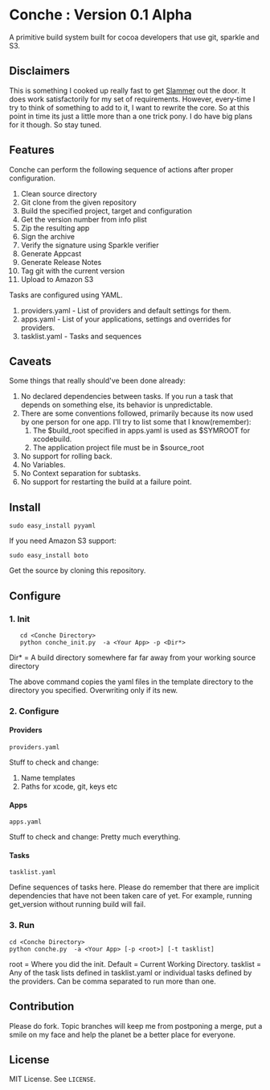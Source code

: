 # Conche : Version 0.1 Alpha

A primitive build system built for cocoa developers that use git, sparkle and S3. 
                                                                                  
## Disclaimers

This is something I cooked up really fast to get [Slammer](http://ringce.com/slammer) out the door. It does work satisfactorily for my set of requirements. However, every-time I try to think of something to add to it, I want to rewrite the core. So at this point in time its just a little more than a one trick pony. I do have big plans for it though. So stay tuned.


## Features

Conche can perform the following sequence of actions after proper configuration.

1. Clean source directory
2. Git clone from the given repository
3. Build the specified project, target and configuration
4. Get the version number from info plist
5. Zip the resulting app
6. Sign the archive
7. Verify the signature using Sparkle verifier
8. Generate Appcast
9. Generate Release Notes
10. Tag git with the current version 
11. Upload to Amazon S3 
                       
Tasks are configured using YAML.        

1. providers.yaml - List of providers and default settings for them.
2. apps.yaml - List of your applications, settings and overrides for providers.
3. tasklist.yaml - Tasks and sequences

## Caveats                     

Some things that really should've been done already:

1. No declared dependencies between tasks. If you run a task that depends on something else, its behavior is unpredictable.
2. There are some conventions followed, primarily because its now used by one person for one app. I'll try to list some that I know(remember):
    1. The $build_root specified in apps.yaml is used as $SYMROOT for xcodebuild.
    2. The application project file must be in $source_root
3. No support for rolling back.
4. No Variables.
5. No Context separation for subtasks.
6. No support for restarting the build at a failure point.

## Install

    sudo easy_install pyyaml 

If you need Amazon S3 support:

    sudo easy_install boto 


Get the source by cloning this repository.

## Configure                

### 1. Init
    
       cd <Conche Directory> 
       python conche_init.py  -a <Your App> -p <Dir*>
   
   Dir* = A build directory somewhere far far away from your working source directory
   

The above command copies the yaml files in the template directory to the directory you specified. Overwriting only if its new.   

### 2. Configure

#### Providers

    providers.yaml

Stuff to check and change:

1. Name templates
2. Paths for xcode, git, keys etc    
    
#### Apps

    apps.yaml

Stuff to check and change: Pretty much everything.
    
#### Tasks

    tasklist.yaml

Define sequences of tasks here. Please do remember that there are implicit dependencies that have not been taken care of yet. For example, running get_version without running build will fail. 

### 3. Run

    cd <Conche Directory> 
    python conche.py  -a <Your App> [-p <root>] [-t tasklist]

root = Where you did the init. Default = Current Working Directory.
tasklist = Any of the task lists defined in tasklist.yaml or individual tasks defined by the providers. Can be comma separated to run more than one.

## Contribution

Please do fork. Topic branches will keep me from postponing a merge, put a smile on my face and help the planet be a better place for everyone. 

## License 

MIT License. See `LICENSE`.